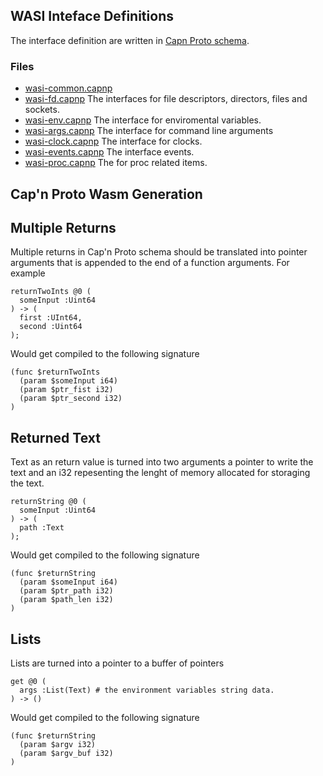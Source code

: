 ## WASI Inteface Definitions

The interface definition are written in [Capn Proto schema](https://capnproto.org/language.html).

### Files
- [wasi-common.capnp](./wasi-common.capnproto)
- [wasi-fd.capnp](./wasi-fd.capnp) The interfaces for file descriptors, directors, files and sockets.
- [wasi-env.capnp](./wasi-env.capnp) The interface for enviromental variables.
- [wasi-args.capnp](./wasi-args.capnp) The interface for command line arguments
- [wasi-clock.capnp](./wasi-clock.capnp) The interface for clocks.
- [wasi-events.capnp](./wasi-events.capnp) The interface events.
- [wasi-proc.capnp](./wasi-proc.capnp) The for proc related items.


## Cap'n Proto Wasm Generation

## Multiple Returns
Multiple returns in Cap'n Proto schema should be translated into pointer arguments that is appended to the end of a function arguments. For example 

```
returnTwoInts @0 (
  someInput :Uint64
) -> (
  first :UInt64,
  second :Uint64
);

```

Would get compiled to the following signature

```
(func $returnTwoInts 
  (param $someInput i64)
  (param $ptr_fist i32)
  (param $ptr_second i32)
)
```

## Returned Text
Text as an return value is turned into two arguments a pointer to write the text and an i32 repesenting the lenght of memory allocated for storaging the text.

```
returnString @0 (
  someInput :Uint64
) -> (
  path :Text
);

```

Would get compiled to the following signature

```
(func $returnString 
  (param $someInput i64)
  (param $ptr_path i32)
  (param $path_len i32)
)
```

## Lists
Lists are turned into a pointer to a buffer of pointers

```
get @0 (
  args :List(Text) # the environment variables string data.
) -> ()
```

Would get compiled to the following signature

```
(func $returnString 
  (param $argv i32)
  (param $argv_buf i32)
)
```
